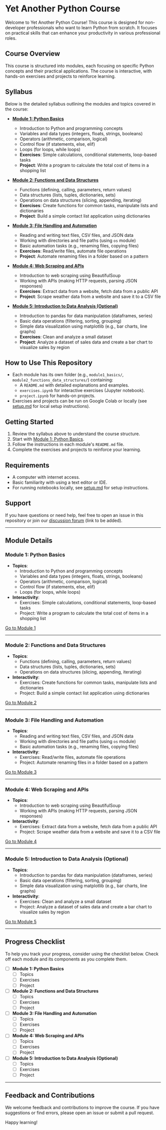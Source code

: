 
# Yet Another Python Course

Welcome to Yet Another Python Course! This course is designed for non-developer professionals who want to learn Python from scratch. It focuses on practical skills that can enhance your productivity in various professional roles.

## Course Overview
This course is structured into modules, each focusing on specific Python concepts and their practical applications. The course is interactive, with hands-on exercises and projects to reinforce learning.

## Syllabus
Below is the detailed syllabus outlining the modules and topics covered in the course:

- **[Module 1: Python Basics](#module-1-python-basics)**
  - Introduction to Python and programming concepts
  - Variables and data types (integers, floats, strings, booleans)
  - Operators (arithmetic, comparison, logical)
  - Control flow (if statements, else, elif)
  - Loops (for loops, while loops)
  - **Exercises**: Simple calculations, conditional statements, loop-based tasks
  - **Project**: Write a program to calculate the total cost of items in a shopping list

- **[Module 2: Functions and Data Structures](#module-2-functions-and-data-structures)**
  - Functions (defining, calling, parameters, return values)
  - Data structures (lists, tuples, dictionaries, sets)
  - Operations on data structures (slicing, appending, iterating)
  - **Exercises**: Create functions for common tasks, manipulate lists and dictionaries
  - **Project**: Build a simple contact list application using dictionaries

- **[Module 3: File Handling and Automation](#module-3-file-handling-and-automation)**
  - Reading and writing text files, CSV files, and JSON data
  - Working with directories and file paths (using `os` module)
  - Basic automation tasks (e.g., renaming files, copying files)
  - **Exercises**: Read/write files, automate file operations
  - **Project**: Automate renaming files in a folder based on a pattern

- **[Module 4: Web Scraping and APIs](#module-4-web-scraping-and-apis)**
  - Introduction to web scraping using BeautifulSoup
  - Working with APIs (making HTTP requests, parsing JSON responses)
  - **Exercises**: Extract data from a website, fetch data from a public API
  - **Project**: Scrape weather data from a website and save it to a CSV file

- **[Module 5: Introduction to Data Analysis (Optional)](#module-5-introduction-to-data-analysis-optional)**
  - Introduction to pandas for data manipulation (dataframes, series)
  - Basic data operations (filtering, sorting, grouping)
  - Simple data visualization using matplotlib (e.g., bar charts, line graphs)
  - **Exercises**: Clean and analyze a small dataset
  - **Project**: Analyze a dataset of sales data and create a bar chart to visualize sales by region

## How to Use This Repository
- Each module has its own folder (e.g., `module1_basics/`, `module2_functions_data_structures/`) containing:
  - A `README.md` with detailed explanations and examples.
  - `exercises.ipynb` for interactive exercises (Jupyter notebook).
  - `project.ipynb` for hands-on projects.
- Exercises and projects can be run on Google Colab or locally (see [setup.md](setup.md) for local setup instructions).

## Getting Started
1. Review the syllabus above to understand the course structure.
2. Start with [Module 1: Python Basics](#module-1-python-basics).
3. Follow the instructions in each module's `README.md` file.
4. Complete the exercises and projects to reinforce your learning.

## Requirements
- A computer with internet access.
- Basic familiarity with using a text editor or IDE.
- For running notebooks locally, see [setup.md](setup.md) for setup instructions.

## Support
If you have questions or need help, feel free to open an issue in this repository or join our [discussion forum](#) (link to be added).

---

## Module Details

### Module 1: Python Basics
- **Topics**:
  - Introduction to Python and programming concepts
  - Variables and data types (integers, floats, strings, booleans)
  - Operators (arithmetic, comparison, logical)
  - Control flow (if statements, else, elif)
  - Loops (for loops, while loops)
- **Interactivity**:
  - Exercises: Simple calculations, conditional statements, loop-based tasks
  - Project: Write a program to calculate the total cost of items in a shopping list

[Go to Module 1](#module-1-python-basics)

---

### Module 2: Functions and Data Structures
- **Topics**:
  - Functions (defining, calling, parameters, return values)
  - Data structures (lists, tuples, dictionaries, sets)
  - Operations on data structures (slicing, appending, iterating)
- **Interactivity**:
  - Exercises: Create functions for common tasks, manipulate lists and dictionaries
  - Project: Build a simple contact list application using dictionaries

[Go to Module 2](#module-2-functions-and-data-structures)

---

### Module 3: File Handling and Automation
- **Topics**:
  - Reading and writing text files, CSV files, and JSON data
  - Working with directories and file paths (using `os` module)
  - Basic automation tasks (e.g., renaming files, copying files)
- **Interactivity**:
  - Exercises: Read/write files, automate file operations
  - Project: Automate renaming files in a folder based on a pattern

[Go to Module 3](#module-3-file-handling-and-automation)

---

### Module 4: Web Scraping and APIs
- **Topics**:
  - Introduction to web scraping using BeautifulSoup
  - Working with APIs (making HTTP requests, parsing JSON responses)
- **Interactivity**:
  - Exercises: Extract data from a website, fetch data from a public API
  - Project: Scrape weather data from a website and save it to a CSV file

[Go to Module 4](#module-4-web-scraping-and-apis)

---

### Module 5: Introduction to Data Analysis (Optional)
- **Topics**:
  - Introduction to pandas for data manipulation (dataframes, series)
  - Basic data operations (filtering, sorting, grouping)
  - Simple data visualization using matplotlib (e.g., bar charts, line graphs)
- **Interactivity**:
  - Exercises: Clean and analyze a small dataset
  - Project: Analyze a dataset of sales data and create a bar chart to visualize sales by region

[Go to Module 5](#module-5-introduction-to-data-analysis-optional)

---

## Progress Checklist
To help you track your progress, consider using the checklist below. Check off each module and its components as you complete them.

- [ ] **Module 1: Python Basics**
  - [ ] Topics
  - [ ] Exercises
  - [ ] Project
- [ ] **Module 2: Functions and Data Structures**
  - [ ] Topics
  - [ ] Exercises
  - [ ] Project
- [ ] **Module 3: File Handling and Automation**
  - [ ] Topics
  - [ ] Exercises
  - [ ] Project
- [ ] **Module 4: Web Scraping and APIs**
  - [ ] Topics
  - [ ] Exercises
  - [ ] Project
- [ ] **Module 5: Introduction to Data Analysis (Optional)**
  - [ ] Topics
  - [ ] Exercises
  - [ ] Project

---

## Feedback and Contributions
We welcome feedback and contributions to improve the course. If you have suggestions or find errors, please open an issue or submit a pull request.

Happy learning!

